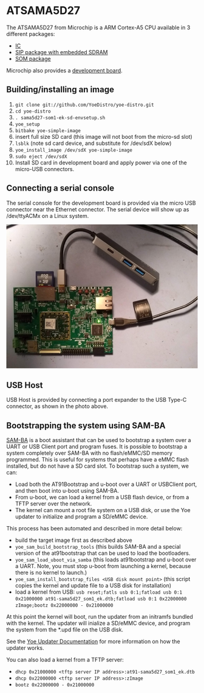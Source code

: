 # ATSAMA5D27

The ATSAMA5D27 from Microchip is a ARM Cortex-A5 CPU available in 3 different packages:

- [IC](https://www.microchip.com/wwwproducts/en/ATSAMA5D27)
- [SIP package with embedded SDRAM](https://www.microchip.com/wwwproducts/en/ATSAMA5D27C-D1G)
- [SOM package](https://www.microchip.com/wwwproducts/en/ATSAMA5D27-SOM1)

Microchip also provides a [development board](https://www.microchip.com/DevelopmentTools/ProductDetails/ATSAMA5D27-SOM1-EK1).

## Building/installing an image

1. `git clone git://github.com/YoeDistro/yoe-distro.git`
1. `cd yoe-distro`
1. `. sama5d27-som1-ek-sd-envsetup.sh`
1. `yoe_setup`
1. `bitbake yoe-simple-image`
1. insert full size SD card (this image will not boot from the micro-sd slot)
1. `lsblk` (note sd card device, and substitute for /dev/sdX below)
1. `yoe_install_image /dev/sdX yoe-simple-image`
1. `sudo eject /dev/sdX`
1. Install SD card in development board and apply power via one of the micro-USB connectors.

## Connecting a serial console

The serial console for the development board is provided via the micro USB connector near
the Ethernet connector. The serial device will show up as /dev/ttyACMx on a Linux system.

![Serial Console connector](ATSAMA5D27-SOM1-EK1.png)

## USB Host

USB Host is provided by connecting a port expander to the USB Type-C connector, as shown
in the photo above.

## Bootstrapping the system using SAM-BA

[SAM-BA](https://github.com/atmelcorp/sam-ba) is a boot assistant that can be used
to bootstrap a system over a UART or USB Client port and program fuses. It is possible
to bootstrap a system completely over SAM-BA with no flash/eMMC/SD memory
programmed. This is useful for systems that perhaps have a eMMC flash installed, but do
not have a SD card slot. To bootstrap such a system, we can:

- Load both the AT91Bootstrap and u-boot over a UART or USBClient port, and then
  boot into u-boot using SAM-BA.
- From u-boot, we can load a kernel from a USB flash device, or from a TFTP server
  over the network.
- The kernel can mount a root file system on a USB disk, or use the Yoe updater to
  initialize and program a SD/eMMC device.

This process has been automated and described in more detail below:

- build the target image first as described above
- `yoe_sam_build_bootstrap_tools` (this builds SAM-BA and a special version of the
  at91bootstrap that can be used to load the bootloaders.
- `yoe_sam_load_uboot_via_samba` (this loads at91bootstrap and u-boot over a UART. Note,
  you must stop u-boot from launching a kernel, because there is no kernel to launch.)
- `yoe_sam_install_bootstrap_files <USB disk mount point>` (this script copies the kernel
  and update file to a USB disk for installation)
- load a kernel from USB: `usb reset;fatls usb 0:1;fatload usb 0:1 0x21000000 at91-sama5d27_som1_ek.dtb;fatload usb 0:1 0x22000000 zImage;bootz 0x22000000 - 0x21000000`

At this point the kernel will boot, run the updater from an initramfs bundled with the kernel.
The updater will inialize a SD/eMMC device, and program the system from the \*.upd file on the
USB disk.

See the [Yoe Updater Documentation](updater.md) for more information on how the updater works.

You can also load a kernel from a TFTP server:

- `dhcp 0x21000000 <tftp server IP address>:at91-sama5d27_som1_ek.dtb`
- `dhcp 0x22000000 <tftp server IP address>:zImage`
- `bootz 0x22000000 - 0x21000000`

